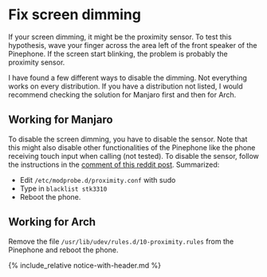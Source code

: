 # Fix screen dimming

If your screen dimming, it might be the proximity sensor.
To test this hypothesis, wave your finger across the area left of the front speaker of the Pinephone.
If the screen start blinking, the problem is probably the proximity sensor.

I have found a few different ways to disable the dimming. Not everything works on every distribution.
If you have a distribution not listed, I would recommend checking the solution for Manjaro first and then for Arch.

## Working for Manjaro

To disable the screen dimming, you have to disable the sensor. 
Note that this might also disable other functionalities of the Pinephone like the phone receiving touch input when calling (not tested).
To disable the sensor, follow the instructions in the [comment of this reddit post](https://www.reddit.com/r/pinephone/comments/lsywno/how_to_turn_off_this_anoying_screen_dimming_thing/goya61z?utm_source=share&utm_medium=web2x&context=3). Summarized:

* Edit `/etc/modprobe.d/proximity.conf` with sudo
* Type in `blacklist stk3310`
* Reboot the phone.

## Working for Arch

Remove the file `/usr/lib/udev/rules.d/10-proximity.rules` from the Pinephone and reboot the phone.

{% include_relative notice-with-header.md %}
